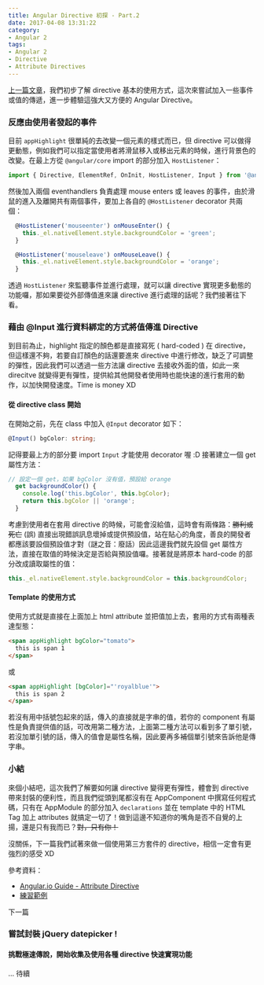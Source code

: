 ```yaml
---
title: Angular Directive 初探 - Part.2
date: 2017-04-08 13:31:22
category:
- Angular 2
tags:
- Angular 2
- Directive
- Attribute Directives
---
```


[上一篇文章](/2017/03/25/angular-directive-reaserch/)，我們初步了解 directive 基本的使用方式，這次來嘗試加入一些事件或值的傳遞，進一步體驗這強大又方便的  Angular Directive。

### 反應由使用者發起的事件

目前 `appHighlight` 很單純的去改變一個元素的樣式而已，但 directive 可以做得更動態，例如我們可以指定當使用者將滑鼠移入或移出元素的時候，進行背景色的改變。在最上方從 `@angular/core` import 的部分加入 `HostListener`：

```typescript
import { Directive, ElementRef, OnInit, HostListener, Input } from '@angular/core';
```

然後加入兩個 eventhandlers 負責處理 mouse enters 或 leaves 的事件，由於滑鼠的進入及離開共有兩個事件，要加上各自的 `@HostListener` decorator 共兩個：

```typescript
  @HostListener('mouseenter') onMouseEnter() {
    this._el.nativeElement.style.backgroundColor = 'green';
  }

  @HostListener('mouseleave') onMouseLeave() {
    this._el.nativeElement.style.backgroundColor = 'orange';
  }
```

透過 `HostListener` 來監聽事件並進行處理，就可以讓 directive 實現更多動態的功能囉，那如果要從外部傳值進來讓 directive 進行處理的話呢？我們接著往下看。

<!--more-->

### 藉由 @Input 進行資料綁定的方式將值傳進 Directive

到目前為止，highlight 指定的顏色都是直接寫死 ( hard-coded ) 在 directive，但這樣還不夠，若要自訂顏色的話還要進來 directive 中進行修改，缺乏了可調整的彈性，因此我們可以透過一些方法讓 directive 去接收外面的值，如此一來 direcitve 就變得更有彈性，提供給其他開發者使用時也能快速的進行套用的動作，以加快開發速度。Time is money XD

#### 從 directive class 開始

在開始之前，先在 class 中加入 `@Input` decorator 如下：

```typescript
@Input() bgColor: string;
```

記得要最上方的部分要 import `Input` 才能使用 decorator 喔 :D 接著建立一個 get 屬性方法：

```typescript
// 設定一個 get，如果 bgColor 沒有值，預設給 orange
  get backgroundColor() {
    console.log('this.bgColor', this.bgColor);
    return this.bgColor || 'orange';
  }
```

考慮到使用者在套用 directive 的時候，可能會沒給值，這時會有兩條路：~~勝利或死亡~~ (誤) 直接出現錯誤訊息壞掉或提供預設值，站在貼心的角度，善良的開發者都應該要設個預設值才對（謎之音：廢話）因此這邊我們就先設個 get 屬性方法，直接在取值的時候決定是否給與預設值囉。接著就是將原本 hard-code 的部分改成讀取屬性的值：

```typescript
this._el.nativeElement.style.backgroundColor = this.backgroundColor;
```

#### Template 的使用方式

使用方式就是直接在上面加上 html attribute 並把值加上去，套用的方式有兩種表達型態：

```html
<span appHighlight bgColor="tomato">
  this is span 1
</span>
```

或

```html
<span appHighlight [bgColor]="'royalblue'">
  this is span 2
</span>
```

若沒有用中括號包起來的話，傳入的直接就是字串的值，若你的 component 有屬性是負責提供值的話，可改用第二種方法，上面第二種方法可以看到多了單引號，若沒加單引號的話，傳入的值會是屬性名稱，因此要再多補個單引號來告訴他是傳字串。

### 小結

來個小結吧，這次我們了解要如何讓 directive 變得更有彈性，體會到 directive 帶來封裝的便利性，而且我們從頭到尾都沒有在 AppComponent 中撰寫任何程式碼，只有在 AppModule 的部分加入 `declarations` 並在 template 中的 HTML Tag 加上 attributes 就搞定一切了！做到這邊不知道你的嘴角是否不自覺的上揚，還是只有我而已？~~對，只有你！~~

沒關係，下一篇我們試著來做一個使用第三方套件的 directive，相信一定會有更強烈的感受 XD

參考資料：

- [Angular.io Guide - Attribute Directive](https://angular.io/docs/ts/latest/guide/attribute-directives.html#!#pass-values-into-the-directive-with-an-_-input_-data-binding)
- [練習範例](https://github.com/jeffwu85182/angularDirectiveReaserch)

下一篇

### 嘗試封裝 jQuery datepicker !

#### 挑戰極速傳說，開始收集及使用各種 directive 快速實現功能

… 待續